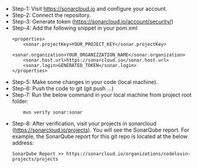 

- Step-1: Visit https://sonarcloud.io and configure your account.
- Step-2: Connect the repository.
- Step-3: Generate token (https://sonarcloud.io/account/security/)
- Step-4: Add the following snippet in your pom.xml
	```
	<properties>
		<sonar.projectKey>YOUR_PROJECT_KEY</sonar.projectKey>
		<sonar.organization>YOUR_ORGANIZZATION_NAME</sonar.organization>
		<sonar.host.url>https://sonarcloud.io</sonar.host.url>
		<sonar.login>GENERATED_TOKEN</sonar.login>
	</properties>
	```
- Step-5: Make some changes in your code (local machine).
- Step-6: Push the code to git (git push ...)
- Step-7: Run the below command in your local machine from project root folder:
	```
     	mvn verify sonar:sonar
	```
- Step-8: After verification, visit your projects in sonarcloud (https://sonarcloud.io/projects). You will see the SonarQube report. For example, the SonarQube report for this git repo is located at the below address:
  	```
	SonarQube Report >> https://sonarcloud.io/organizations/codelovin-projects/projects
  	```
  
